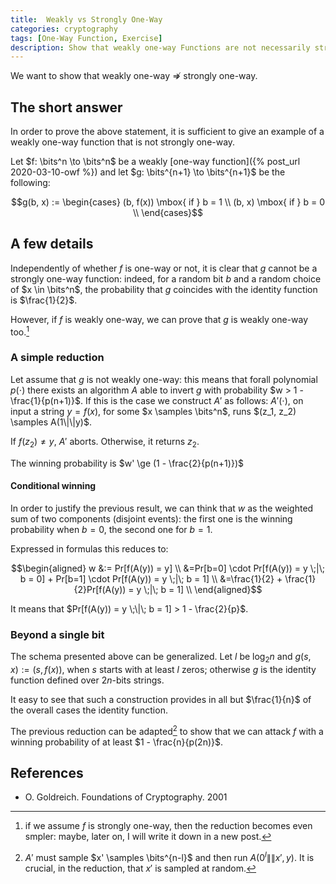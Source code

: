 ```yaml
---
title:  Weakly vs Strongly One-Way
categories: cryptography
tags: [One-Way Function, Exercise]
description: Show that weakly one-way Functions are not necessarily strongly one-way
---
```


We want to show that weakly one-way $\not\Rightarrow$ strongly one-way.

## The short answer

In order to prove the above statement, it is sufficient to give an example of a weakly one-way function that is not strongly one-way.

Let $f: \bits^n \to \bits^n$ be a weakly [one-way function]({% post_url 2020-03-10-owf %}) and let $g: \bits^{n+1} \to \bits^{n+1}$ be the following:

$$g(b, x) := \begin{cases}
(b, f(x)) \mbox{ if } b = 1 \\
(b, x) \mbox{ if } b = 0 \\
\end{cases}$$

## A few details

Independently of whether $f$ is one-way or not, it is clear that $g$ cannot be a strongly one-way function: indeed, for a random bit $b$ and a random choice of $x \in \bits^n$, the probability that $g$ coincides with the identity function is $\frac{1}{2}$.

However, if $f$ is weakly one-way, we can prove that $g$ is weakly one-way too.[^note1]

### A simple reduction

Let assume that $g$ is not weakly one-way: this means that forall polynomial $p(\cdot)$ there exists an algorithm $A$ able to invert $g$ with probability $w > 1 - \frac{1}{p(n+1)}$. If this is the case we construct $A'$ as follows: $A'(\cdot)$, on input a string $y = f(x)$, for some $x \samples \bits^n$, runs $(z_1, z_2) \samples A(1\|\|y)$.

If $f(z_2) \ne y$, $A'$ aborts. Otherwise, it returns $z_2$.

The winning probability is $w' \ge (1 - \frac{2}{p(n+1)})$

#### Conditional winning

In order to justify the previous result, we can think that $w$ as the weighted sum of two components (disjoint events): the first one is the winning probability when $b=0$, the second one for $b=1$.

Expressed in formulas this reduces to:

$$\begin{aligned}
w &:= Pr[f(A(y)) = y] \\
&=Pr[b=0] \cdot Pr[f(A(y)) = y \;|\; b = 0] + Pr[b=1] \cdot Pr[f(A(y)) = y \;|\; b = 1] \\
&=\frac{1}{2} + \frac{1}{2}Pr[f(A(y)) = y \;|\; b = 1] \\
\end{aligned}$$

It means that $Pr[f(A(y)) = y \;\|\; b = 1] > 1 - \frac{2}{p}$.

### Beyond a single bit

The schema presented above can be generalized. Let $l$ be $\log_2{n}$ and $g(s, x) := (s, f(x))$, when $s$ starts with at least $l$ zeros; otherwise $g$ is the identity function defined over $2n$-bits strings.

It easy to see that such a construction provides in all but $\frac{1}{n}$ of the overall cases the identity function.

The previous reduction can be adapted[^note2] to show that we can attack $f$ with a winning probability of at least $1 - \frac{n}{p(2n)}$.

## References

- O. Goldreich. Foundations of Cryptography. 2001

[^note1]: if we assume $f$ is strongly one-way, then the reduction becomes even smpler: maybe, later on, I will write it down in a new post.

[^note2]: $A'$ must sample $x' \samples \bits^{n-l}$ and then run $A(0^l\|\|x', y)$. It is crucial, in the reduction, that $x'$ is sampled at random.
